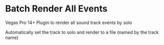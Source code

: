 # Batch Render All Events
Vegas Pro 14+ Plugin to render all sound track events by solo

Automatically set the track to solo and render to a file (named by the track name)
